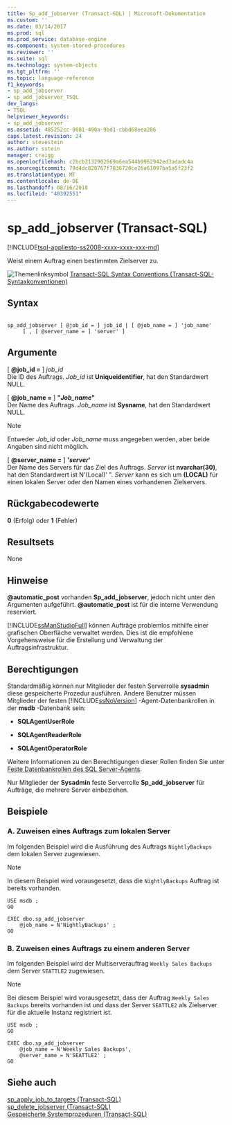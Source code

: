 ```yaml
---
title: Sp_add_jobserver (Transact-SQL) | Microsoft-Dokumentation
ms.custom: ''
ms.date: 03/14/2017
ms.prod: sql
ms.prod_service: database-engine
ms.component: system-stored-procedures
ms.reviewer: ''
ms.suite: sql
ms.technology: system-objects
ms.tgt_pltfrm: ''
ms.topic: language-reference
f1_keywords:
- sp_add_jobserver
- sp_add_jobserver_TSQL
dev_langs:
- TSQL
helpviewer_keywords:
- sp_add_jobserver
ms.assetid: 485252cc-0081-490a-9bd1-cbbd68eea286
caps.latest.revision: 24
author: stevestein
ms.author: sstein
manager: craigg
ms.openlocfilehash: c2bcb3132902669a6ea544b9962942ed3adadc4a
ms.sourcegitcommit: 79d4dc820767f7836720ce26a61097ba5a5f23f2
ms.translationtype: MT
ms.contentlocale: de-DE
ms.lasthandoff: 08/16/2018
ms.locfileid: "40392551"
---
```

# <a name="spaddjobserver-transact-sql"></a>sp_add_jobserver (Transact-SQL)
[!INCLUDE[tsql-appliesto-ss2008-xxxx-xxxx-xxx-md](../../includes/tsql-appliesto-ss2008-xxxx-xxxx-xxx-md.md)]

  Weist einem Auftrag einen bestimmten Zielserver zu.  
  
 ![Themenlinksymbol](../../database-engine/configure-windows/media/topic-link.gif "Topic link icon") [Transact-SQL Syntax Conventions (Transact-SQL-Syntaxkonventionen)](../../t-sql/language-elements/transact-sql-syntax-conventions-transact-sql.md)  
  
## <a name="syntax"></a>Syntax  
  
```  
  
sp_add_jobserver [ @job_id = ] job_id | [ @job_name = ] 'job_name'  
     [ , [ @server_name = ] 'server' ]   
```  
  
## <a name="arguments"></a>Argumente  
 [ **@job_id =** ] *job_id*  
 Die ID des Auftrags. *Job_id* ist **Uniqueidentifier**, hat den Standardwert NULL.  
  
 [  **@job_name =** ] **"***Job_name***"**  
 Der Name des Auftrags. *Job_name* ist **Sysname**, hat den Standardwert NULL.  
  
> [!NOTE]  
>  Entweder *Job_id* oder *Job_name* muss angegeben werden, aber beide Angaben sind nicht möglich.  
  
 [ **@server_name =** ] **'***server***'**  
 Der Name des Servers für das Ziel des Auftrags. *Server* ist **nvarchar(30)**, hat den Standardwert ist N'(Local)' ". *Server* kann es sich um **(LOCAL)** für einen lokalen Server oder den Namen eines vorhandenen Zielservers.  
  
## <a name="return-code-values"></a>Rückgabecodewerte  
 **0** (Erfolg) oder **1** (Fehler)  
  
## <a name="result-sets"></a>Resultsets  
 None  
  
## <a name="remarks"></a>Hinweise  
 **@automatic_post** vorhanden **Sp_add_jobserver**, jedoch nicht unter den Argumenten aufgeführt. **@automatic_post** ist für die interne Verwendung reserviert.  
  
 [!INCLUDE[ssManStudioFull](../../includes/ssmanstudiofull-md.md)] können Aufträge problemlos mithilfe einer grafischen Oberfläche verwaltet werden. Dies ist die empfohlene Vorgehensweise für die Erstellung und Verwaltung der Auftragsinfrastruktur.  
  
## <a name="permissions"></a>Berechtigungen  
 Standardmäßig können nur Mitglieder der festen Serverrolle **sysadmin** diese gespeicherte Prozedur ausführen. Andere Benutzer müssen Mitglieder der festen [!INCLUDE[ssNoVersion](../../includes/ssnoversion-md.md)] -Agent-Datenbankrollen in der **msdb** -Datenbank sein:  
  
-   **SQLAgentUserRole**  
  
-   **SQLAgentReaderRole**  
  
-   **SQLAgentOperatorRole**  
  
 Weitere Informationen zu den Berechtigungen dieser Rollen finden Sie unter [Feste Datenbankrollen des SQL Server-Agents](../../ssms/agent/sql-server-agent-fixed-database-roles.md).  
  
 Nur Mitglieder der **Sysadmin** feste Serverrolle **Sp_add_jobserver** für Aufträge, die mehrere Server einbeziehen.  
  
## <a name="examples"></a>Beispiele  
  
### <a name="a-assigning-a-job-to-the-local-server"></a>A. Zuweisen eines Auftrags zum lokalen Server  
 Im folgenden Beispiel wird die Ausführung des Auftrags `NightlyBackups` dem lokalen Server zugewiesen.  
  
> [!NOTE]  
>  In diesem Beispiel wird vorausgesetzt, dass die `NightlyBackups` Auftrag ist bereits vorhanden.  
  
```  
USE msdb ;  
GO  
  
EXEC dbo.sp_add_jobserver  
    @job_name = N'NightlyBackups' ;  
GO  
```  
  
### <a name="b-assigning-a-job-to-run-on-a-different-server"></a>B. Zuweisen eines Auftrags zu einem anderen Server  
 Im folgenden Beispiel wird der Multiserverauftrag `Weekly Sales Backups` dem Server `SEATTLE2` zugewiesen.  
  
> [!NOTE]  
>  Bei diesem Beispiel wird vorausgesetzt, dass der Auftrag `Weekly Sales Backups` bereits vorhanden ist und dass der Server `SEATTLE2` als Zielserver für die aktuelle Instanz registriert ist.  
  
```  
USE msdb ;  
GO  
  
EXEC dbo.sp_add_jobserver  
    @job_name = N'Weekly Sales Backups',  
    @server_name = N'SEATTLE2' ;  
GO  
```  
  
## <a name="see-also"></a>Siehe auch  
 [sp_apply_job_to_targets &#40;Transact-SQL&#41;](../../relational-databases/system-stored-procedures/sp-apply-job-to-targets-transact-sql.md)   
 [sp_delete_jobserver &#40;Transact-SQL&#41;](../../relational-databases/system-stored-procedures/sp-delete-jobserver-transact-sql.md)   
 [Gespeicherte Systemprozeduren &#40;Transact-SQL&#41;](../../relational-databases/system-stored-procedures/system-stored-procedures-transact-sql.md)  
  
  
